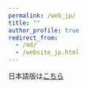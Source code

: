 ```yaml
---
permalink: /web_jp/
title: ""
author_profile: true
redirect_from:
  - /md/
  - /website_jp.html
---
```


日本語版は[こちら](https://KahoMorii.github.io/website_jp/)

